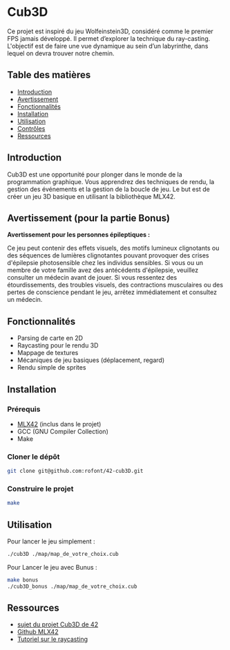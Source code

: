 # Cub3D

Ce projet est inspiré du jeu Wolfeinstein3D, considéré comme le premier FPS
jamais développé. Il permet d’explorer la technique du ray-casting. L'objectif est de faire une vue dynamique au sein d’un labyrinthe, dans lequel on devra trouver
notre chemin.

## Table des matières

- [Introduction](#introduction)
- [Avertissement](#avertissement-pour-la-partie-bonus)
- [Fonctionnalités](#fonctionnalités)
- [Installation](#installation)
- [Utilisation](#utilisation)
- [Contrôles](#contrôles)
- [Ressources](#ressources)

## Introduction

Cub3D est une opportunité pour plonger dans le monde de la programmation graphique. Vous apprendrez des techniques de rendu, la gestion des événements et la gestion de la boucle de jeu. Le but est de créer un jeu 3D basique en utilisant la bibliothèque MLX42.

## Avertissement (pour la partie Bonus)

**Avertissement pour les personnes épileptiques :**

Ce jeu peut contenir des effets visuels, des motifs lumineux clignotants ou des séquences de lumières clignotantes pouvant provoquer des crises d'épilepsie photosensible chez les individus sensibles. Si vous ou un membre de votre famille avez des antécédents d'épilepsie, veuillez consulter un médecin avant de jouer. Si vous ressentez des étourdissements, des troubles visuels, des contractions musculaires ou des pertes de conscience pendant le jeu, arrêtez immédiatement et consultez un médecin.



## Fonctionnalités

- Parsing de carte en 2D
- Raycasting pour le rendu 3D
- Mappage de textures
- Mécaniques de jeu basiques (déplacement, regard)
- Rendu simple de sprites

## Installation

### Prérequis

- [MLX42](https://github.com/codam-coding-college/MLX42) (inclus dans le projet)
- GCC (GNU Compiler Collection)
- Make

### Cloner le dépôt

```sh
git clone git@github.com:rofont/42-cub3D.git
```

### Construire le projet

```sh
make
```

## Utilisation

Pour lancer le jeu simplement :
```sh
./cub3D ./map/map_de_votre_choix.cub
```

Pour Lancer le jeu avec Bunus :
```sh
make bonus
./cub3D_bonus ./map/map_de_votre_choix.cub
```

## Ressources
- [sujet du projet Cub3D de 42](https://cdn.intra.42.fr/pdf/pdf/114785/fr.subject.pdf)
- [Github MLX42](https://github.com/codam-coding-college/MLX42)
- [Tutoriel sur le raycasting](https://lodev.org/cgtutor/raycasting.html)